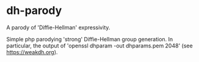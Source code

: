 # dh-parody
A parody of 'Diffie-Hellman' expressivity.

Simple php parodying 'strong' Diffie-Hellman group generation. In particular, the output of 'openssl dhparam -out dhparams.pem 2048' (see https://weakdh.org).
